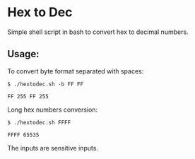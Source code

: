 # Hex to Dec

Simple shell script in bash to convert hex to decimal numbers.

## Usage:

To convert byte format separated with spaces:

```
$ ./hextodec.sh -b FF FF 

FF 255 FF 255
```

Long hex numbers conversion:

```
$ ./hextodec.sh FFFF

FFFF 65535
```

The inputs are sensitive inputs.

